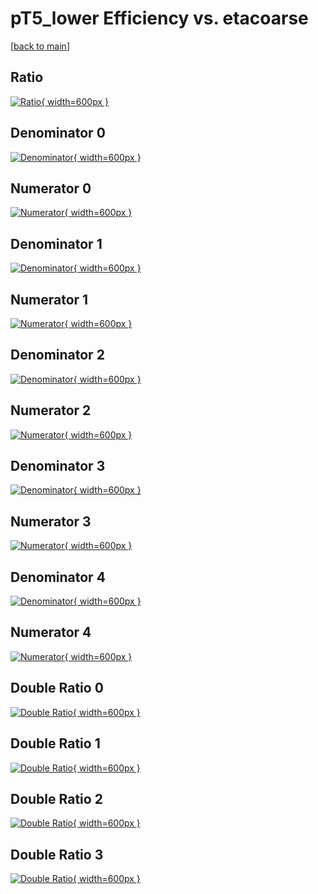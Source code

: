 # pT5_lower Efficiency vs. etacoarse

[[back to main](./)]



## Ratio

[![Ratio](../mtv/var/pT5_lower_loweta_11_1_eff_etacoarse.png){ width=600px }](../mtv/var/pT5_lower_loweta_11_1_eff_etacoarse.pdf)

## Denominator 0

[![Denominator](../mtv/den/pT5_lower_loweta_11_1_eff_etacoarse_den0.png){ width=600px }](../mtv/den/pT5_lower_loweta_11_1_eff_etacoarse_den0.pdf)

## Numerator 0

[![Numerator](../mtv/num/pT5_lower_loweta_11_1_eff_etacoarse_num0.png){ width=600px }](../mtv/num/pT5_lower_loweta_11_1_eff_etacoarse_num0.pdf)

## Denominator 1

[![Denominator](../mtv/den/pT5_lower_loweta_11_1_eff_etacoarse_den1.png){ width=600px }](../mtv/den/pT5_lower_loweta_11_1_eff_etacoarse_den1.pdf)

## Numerator 1

[![Numerator](../mtv/num/pT5_lower_loweta_11_1_eff_etacoarse_num1.png){ width=600px }](../mtv/num/pT5_lower_loweta_11_1_eff_etacoarse_num1.pdf)

## Denominator 2

[![Denominator](../mtv/den/pT5_lower_loweta_11_1_eff_etacoarse_den2.png){ width=600px }](../mtv/den/pT5_lower_loweta_11_1_eff_etacoarse_den2.pdf)

## Numerator 2

[![Numerator](../mtv/num/pT5_lower_loweta_11_1_eff_etacoarse_num2.png){ width=600px }](../mtv/num/pT5_lower_loweta_11_1_eff_etacoarse_num2.pdf)

## Denominator 3

[![Denominator](../mtv/den/pT5_lower_loweta_11_1_eff_etacoarse_den3.png){ width=600px }](../mtv/den/pT5_lower_loweta_11_1_eff_etacoarse_den3.pdf)

## Numerator 3

[![Numerator](../mtv/num/pT5_lower_loweta_11_1_eff_etacoarse_num3.png){ width=600px }](../mtv/num/pT5_lower_loweta_11_1_eff_etacoarse_num3.pdf)

## Denominator 4

[![Denominator](../mtv/den/pT5_lower_loweta_11_1_eff_etacoarse_den4.png){ width=600px }](../mtv/den/pT5_lower_loweta_11_1_eff_etacoarse_den4.pdf)

## Numerator 4

[![Numerator](../mtv/num/pT5_lower_loweta_11_1_eff_etacoarse_num4.png){ width=600px }](../mtv/num/pT5_lower_loweta_11_1_eff_etacoarse_num4.pdf)

## Double Ratio 0

[![Double Ratio](../mtv/ratio/pT5_lower_loweta_11_1_eff_etacoarse_ratio0.png){ width=600px }](../mtv/ratio/pT5_lower_loweta_11_1_eff_etacoarse_ratio0.pdf)

## Double Ratio 1

[![Double Ratio](../mtv/ratio/pT5_lower_loweta_11_1_eff_etacoarse_ratio1.png){ width=600px }](../mtv/ratio/pT5_lower_loweta_11_1_eff_etacoarse_ratio1.pdf)

## Double Ratio 2

[![Double Ratio](../mtv/ratio/pT5_lower_loweta_11_1_eff_etacoarse_ratio2.png){ width=600px }](../mtv/ratio/pT5_lower_loweta_11_1_eff_etacoarse_ratio2.pdf)

## Double Ratio 3

[![Double Ratio](../mtv/ratio/pT5_lower_loweta_11_1_eff_etacoarse_ratio3.png){ width=600px }](../mtv/ratio/pT5_lower_loweta_11_1_eff_etacoarse_ratio3.pdf)

